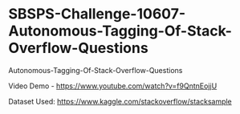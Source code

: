 # SBSPS-Challenge-10607-Autonomous-Tagging-Of-Stack-Overflow-Questions
Autonomous-Tagging-Of-Stack-Overflow-Questions

Video Demo - https://www.youtube.com/watch?v=f9QntnEojjU

Dataset Used: https://www.kaggle.com/stackoverflow/stacksample


